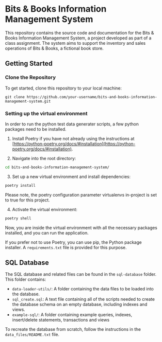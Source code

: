 # Bits & Books Information Management System

This repository contains the source code and documentation for the Bits & Books Information Management System, a project developed as part of a class assignment. The system aims to support the inventory and sales operations of Bits & Books, a fictional book store.


## Getting Started

### Clone the Repository
To get started, clone this repository to your local machine:

```
git clone https://github.com/your-username/bits-and-books-information-management-system.git
```

### Setting up the virtual environment
In order to run the python test data generater scripts, a few python packages need to be installed.

1. Install Poetry if you have not already using the instructions at [https://python-poetry.org/docs/#installation](https://python-poetry.org/docs/#installation).

2. Navigate into the root directory:
```bash
cd bits-and-books-information-management-system/
```

3. Set up a new virtual environment and install dependencies:
```bash
poetry install
```
Please note, the poetry configuration parameter virtualenvs in-project is set to true for this project.

4. Activate the virtual environment:
```bash
poetry shell
```

Now, you are inside the virtual environment with all the necessary packages installed, and you can run the application.

If you prefer not to use Poetry, you can use pip, the Python package installer. A `requirements.txt` file is provided for this purpose.


## SQL Database
The SQL database and related files can be found in the `sql-database` folder. This folder contains:
- `data-loader-utils/`: A folder containing the data files to be loaded into the database.
- `sql_create.sql`: A text file containing all of the scripts needed to create the database schema on an empty database, including indexes and views.
- `example-sql/`: A folder containing example queries, indexes, insert/delete statements, transactions and views

To recreate the database from scratch, follow the instructions in the `data_files/README.txt` file.
